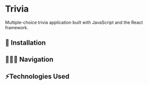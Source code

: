 # Trivia

Multiple-choice trivia application built with JavaScript and the React framework.

## 🔧 Installation

## 👩🏻‍💻 Navigation

## ⚡️Technologies Used
